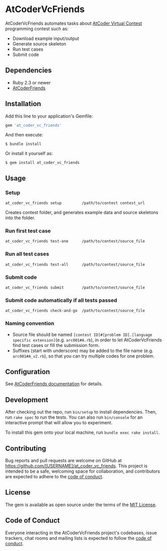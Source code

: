 # AtCoderVcFriends

AtCoderVcFriends automates tasks about [AtCoder Virtual Contest](https://not-522.appspot.com/) programming contest such as:

- Download example input/output
- Generate source skeleton
- Run test cases
- Submit code

## Dependencies

- Ruby 2.3 or newer
- [AtCoderFriends](https://github.com/nejiko96/at_coder_friends/)

## Installation

Add this line to your application's Gemfile:

```ruby
gem 'at_coder_vc_friends'
```

And then execute:

    $ bundle install

Or install it yourself as:

    $ gem install at_coder_vc_friends

## Usage

### Setup

```
at_coder_vc_friends setup         /path/to/contest contest_url
```

Creates contest folder, and generates example data and source skeletons into the folder.

### Run first test case

```
at_coder_vc_friends test-one      /path/to/contest/source_file
```

### Run all test cases

```
at_coder_vc_friends test-all      /path/to/contest/source_file
```

### Submit code

```
at_coder_vc_friends submit        /path/to/contest/source_file
```

### Submit code automatically if all tests passed

```
at_coder_vc_friends check-and-go  /path/to/contest/source_file
```

### Naming convention

- Source file should be named ```[contest ID]#[problem ID].[language specific extension]```(e.g. ```arc001#A.rb```),
  in order to let AtCoderVcFriends find test cases or fill the submission form.
- Suffixes (start with underscore) may be added to the file name (e.g. ```arc001#A_v2.rb```),
  so that you can try multiple codes for one problem.

## Configuration

See [AtCoderFriends documentation](https://github.com/nejiko96/at_coder_friends/blob/master/docs/CONFIGURATION.md) for details.

## Development

After checking out the repo, run `bin/setup` to install dependencies. Then, run `rake spec` to run the tests. You can also run `bin/console` for an interactive prompt that will allow you to experiment.

To install this gem onto your local machine, run `bundle exec rake install`. 

<!-- To release a new version, update the version number in `version.rb`, and then run `bundle exec rake release`, which will create a git tag for the version, push git commits and tags, and push the `.gem` file to [rubygems.org](https://rubygems.org). -->

## Contributing

Bug reports and pull requests are welcome on GitHub at https://github.com/[USERNAME]/at_coder_vc_friends. This project is intended to be a safe, welcoming space for collaboration, and contributors are expected to adhere to the [code of conduct](https://github.com/[USERNAME]/at_coder_vc_friends/blob/master/CODE_OF_CONDUCT.md).


## License

The gem is available as open source under the terms of the [MIT License](https://opensource.org/licenses/MIT).

## Code of Conduct

Everyone interacting in the AtCoderVcFriends project's codebases, issue trackers, chat rooms and mailing lists is expected to follow the [code of conduct](https://github.com/[USERNAME]/at_coder_vc_friends/blob/master/CODE_OF_CONDUCT.md).
